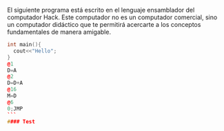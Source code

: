 El siguiente programa está escrito en el lenguaje ensamblador del computador Hack. Este computador no es un computador comercial, sino un computador didáctico que te permitirá acercarte a los conceptos fundamentales de manera amigable.
````c++
int main(){
  cout<<"Hello";
}
@1
D=A
@2
D=D+A
@16
M=D
@6
0;JMP
```
#### Test
